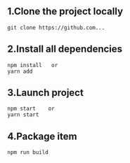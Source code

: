 ## 1.Clone the project locally

    git clone https://github.com...

## 2.Install all dependencies

    npm install   or
    yarn add

## 3.Launch project

    npm start    or
    yarn start

## 4.Package item

    npm run build
